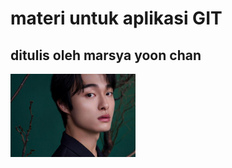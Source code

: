 # materi untuk aplikasi GIT
## ditulis oleh marsya yoon chan
<img src="collage-2023-02-17T162400.074.jpg" width=200>
